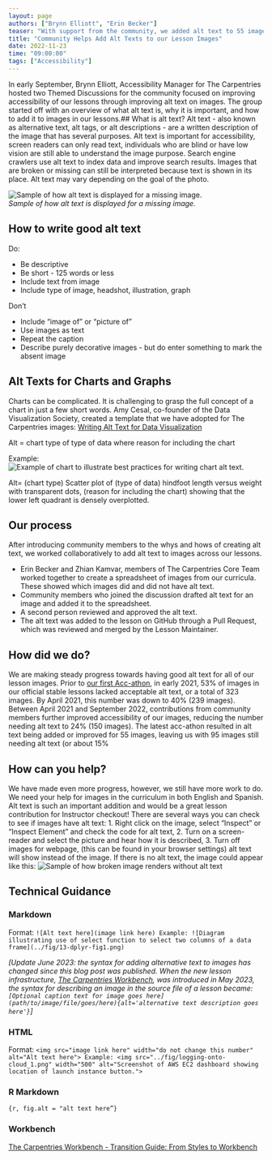 ```yaml
---
layout: page
authors: ["Brynn Elliott", "Erin Becker"]
teaser: "With support from the community, we added alt text to 55 images across our lessons."
title: "Community Helps Add Alt Texts to our Lesson Images"
date: 2022-11-23
time: "09:00:00"
tags: ["Accessibility"]
---
```


In early September, Brynn Elliott, Accessibility Manager for The Carpentries hosted two Themed Discussions for the community focused on improving accessibility of our lessons through improving alt text on images. The group started off with an overview of what alt text is, why it is important, and how to add it to images in our lessons.## What is alt text?
Alt text - also known as alternative text, alt tags, or alt descriptions - are a written description of the image that has several purposes. Alt text is important for accessibility, screen readers can only read text, individuals who are blind or have low vision are still able to understand the image purpose. Search engine crawlers use alt text to index data and improve search results. Images that are broken or missing can still be interpreted because text is shown in its place. Alt text may vary depending on the goal of the photo.

![Sample of how alt text is displayed for a missing image.](/blog/2022/11/image2.png) <br /> *Sample of how alt text is displayed for a missing image.*

## How to write good alt text
Do:
* Be descriptive
* Be short - 125 words or less
* Include text from image
* Include type of image, headshot, illustration, graph

Don’t
* Include “image of” or “picture of”
* Use images as text
* Repeat the caption
* Describe purely decorative images - but do enter something to mark the absent image

## Alt Texts for Charts and Graphs
Charts can be complicated. It is challenging to grasp the full concept of a chart in just a few short words. Amy Cesal, co-founder of the Data Visualization Society, created a template that we have adopted for The Carpentries images: [Writing Alt Text for Data Visualization](https://medium.com/nightingale/writing-alt-text-for-data-visualization-2a218ef43f81)

Alt = chart type of type of data where reason for including the chart

Example:<br />
![Example of chart to illustrate best practices for writing chart alt text.](/blog/2022/11/image3.png)

Alt= (chart type) Scatter plot of (type of data) hindfoot length versus weight with transparent dots, (reason for including the chart) showing that the lower left quadrant is densely overplotted.  

## Our process
After introducing community members to the whys and hows of creating alt text, we worked collaboratively to add alt text to images across our lessons.
- Erin Becker and Zhian Kamvar, members of The Carpentries Core Team worked together to create a spreadsheet of images from our curricula. These showed which images did and did not have alt text.
- Community members who joined the discussion drafted alt text for an image and added it to the spreadsheet.
- A second person reviewed and approved the alt text.
- The alt text was added to the lesson on GitHub through a Pull Request, which was reviewed and merged by the Lesson Maintainer.

## How did we do?
We are making steady progress towards having good alt text for all of our lesson images. Prior to [our first Acc-athon](https://carpentries.org/blog/2021/04/Acc-athon/), in early 2021, 53% of images in our official stable lessons lacked acceptable alt text, or a total of 323 images. By April 2021, this number was down to 40% (239 images). Between April 2021 and September 2022, contributions from community members further improved accessibility of our images, reducing the number needing alt text to 24% (150 images). The latest acc-athon resulted in alt text being added or improved for 55 images, leaving us with 95 images still needing alt text (or about 15%

## How can you help?
We have made even more progress, however, we still have more work to do. We need your help for images in the curriculum in both English and Spanish. Alt text is such an important addition and would be a great lesson contribution for Instructor checkout! There are several ways you can check to see if images have alt text: 1. Right click on the image, select “Inspect” or “Inspect Element” and check the code for alt text, 2. Turn on a screen-reader and select the picture and hear how it is described, 3. Turn off images for webpage, (this can be found in your browser settings) alt text will show instead of the image.  If there is no alt text, the image could appear like this:
![Sample of how broken image renders without alt text](/blog/2022/11/image1.png)

## Technical Guidance
### Markdown
Format: `![Alt text here](image link here) Example: ![Diagram illustrating use of select function to select two columns of a data frame](../fig/13-dplyr-fig1.png)`

_[Update June 2023: the syntax for adding alternative text to images has changed since this blog post was published.
When the new lesson infrastructure, [The Carpentries Workbench](https://carpentries.github.io/workbench/), was introduced in May 2023, 
the syntax for describing an image in the source file of a lesson became:
`[Optional caption text for image goes here](path/to/image/file/goes/here){alt='alternative text description goes here'}`]_

### HTML
Format: `<img src="image link here" width="do not change this number" alt="Alt text here"> Example: <img src="../fig/logging-onto-cloud_1.png" width="500" alt="Screenshot of AWS EC2 dashboard showing location of launch instance button.">`

### R Markdown
```{r, fig.alt = "alt text here”}```

### Workbench
[The Carpentries Workbench - Transition Guide: From Styles to Workbench ](https://carpentries.github.io/workbench/transition-guide.html#figures)
